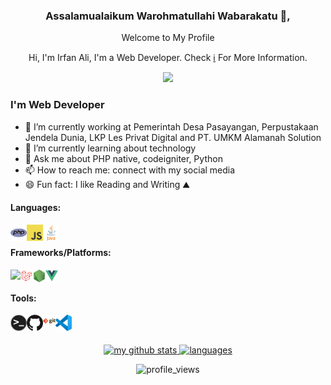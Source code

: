 <div align="center">
<h3>Assalamualaikum Warohmatullahi Wabarakatu 👋,</h3>
<p>Welcome to My Profile</p>
<p>Hi, I'm Irfan Ali, I'm a Web Developer. Check <a href="#">ℹ️</a> For More Information.</p>

[![](https://img.shields.io/badge/-irfan-lie92-black?logo=linkedin&style=flat-square)](https://www.linkedin.com/in/irfan-lie92)
</div>

### I'm Web Developer

- 🔭 I’m currently working at Pemerintah Desa Pasayangan, Perpustakaan Jendela Dunia, LKP Les Privat Digital and PT. UMKM Alamanah Solution
- 🌱 I’m currently learning about technology
- 💬 Ask me about PHP native, codeigniter, Python
- 📫 How to reach me: connect with my social media
- 😄 Fun fact: I like Reading and Writing ⛰️

#### Languages:
<img align="left" alt="PHP" width="26px" src="https://raw.githubusercontent.com/github/explore/80688e429a7d4ef2fca1e82350fe8e3517d3494d/topics/php/php.png" />
<img align="left" alt="JavaScript" width="26px" src="https://raw.githubusercontent.com/github/explore/80688e429a7d4ef2fca1e82350fe8e3517d3494d/topics/javascript/javascript.png" />
<img align="left" alt="Java" width="26px" src="https://raw.githubusercontent.com/github/explore/80688e429a7d4ef2fca1e82350fe8e3517d3494d/topics/java/java.png" />
<br/>  

#### Frameworks/Platforms:
<img align="left" height="20" src="https://avatars.githubusercontent.com/u/44521256?s=200&v=4">
<img align="left" height="20" src="https://raw.githubusercontent.com/github/explore/80688e429a7d4ef2fca1e82350fe8e3517d3494d/topics/laravel/laravel.png">
<img align="left" height="20" src="https://raw.githubusercontent.com/github/explore/80688e429a7d4ef2fca1e82350fe8e3517d3494d/topics/nodejs/nodejs.png">
<img align="left" height="20" src="https://raw.githubusercontent.com/github/explore/80688e429a7d4ef2fca1e82350fe8e3517d3494d/topics/vue/vue.png">  
<br/> 

#### Tools:
<img align="left" alt="Terminal" width="26px" src="https://raw.githubusercontent.com/github/explore/80688e429a7d4ef2fca1e82350fe8e3517d3494d/topics/terminal/terminal.png" />
<img align="left" alt="GitHub" width="26px" src="https://raw.githubusercontent.com/github/explore/78df643247d429f6cc873026c0622819ad797942/topics/github/github.png" />
<img align="left" height="20" src="https://raw.githubusercontent.com/github/explore/80688e429a7d4ef2fca1e82350fe8e3517d3494d/topics/git/git.png">
<img align="left" alt="Visual Studio Code" width="26px" src="https://raw.githubusercontent.com/github/explore/78df643247d429f6cc873026c0622819ad797942/topics/visual-studio-code/visual-studio-code.png" />
<br/ >
<br/>

<!-- status codes -->
<a align="center" href="https://irfan-lie92.github.io">
    <p align="center">
    <img src="https://github-readme-stats.vercel.app/api?username=irfan-lie92&show_icons=true&theme=radical" alt="my github stats" width="393"/>&nbsp;<img src="https://github-readme-stats.vercel.app/api/top-langs/?username=irfan-lie92&hide=tsql,less,shell&langs_count=10&theme=radical&layout=compact" alt="languages" height="155">
    </p>
</a>

<p align="center">
 <img src="https://irfan.desapasayangan.my.id/images/irfan.png" alt="profile_views"/>
</p>
